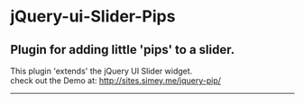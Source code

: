 jQuery-ui-Slider-Pips
=====================

Plugin for adding little 'pips' to a slider.
----------------------------------------------------------


This plugin 'extends' the jQuery UI Slider widget.    
check out the Demo at: http://sites.simey.me/jquery-pip/    


------------------------------------





